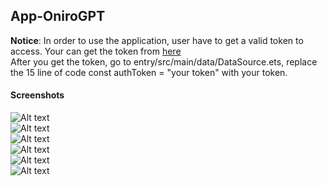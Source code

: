 ## App-OniroGPT
**Notice**: In order to use the application, user have to get a valid token to access.
Your can get the token from [here](https://platform.openai.com/docs/overview)  
After you get the token, go to entry/src/main/data/DataSource.ets, replace the 15 line of code
const authToken = "your token" with your token.

#### Screenshots
![Alt text](images/image1.jpg)  
![Alt text](images/image2.jpg)  
![Alt text](images/image3.jpg)  
![Alt text](images/image4.jpg)  
![Alt text](images/image5.jpg)  
![Alt text](images/image6.jpg)  
